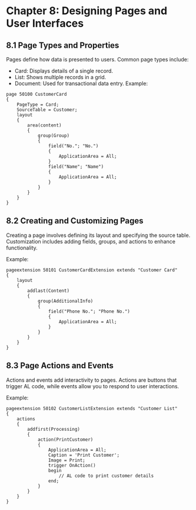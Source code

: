 # Chapter 8: Designing Pages and User Interfaces
## 8.1 Page Types and Properties
Pages define how data is presented to users. Common page types include:

- Card: Displays details of a single record.
- List: Shows multiple records in a grid.
- Document: Used for transactional data entry.
Example:

```al
page 50100 CustomerCard
{
    PageType = Card;
    SourceTable = Customer;
    layout
    {
        area(content)
        {
            group(Group)
            {
                field("No."; "No.")
                {
                    ApplicationArea = All;
                }
                field("Name"; "Name")
                {
                    ApplicationArea = All;
                }
            }
        }
    }
}
```

## 8.2 Creating and Customizing Pages
Creating a page involves defining its layout and specifying the source table. Customization includes adding fields, groups, and actions to enhance functionality.

Example:

```al
pageextension 50101 CustomerCardExtension extends "Customer Card"
{
    layout
    {
        addlast(Content)
        {
            group(AdditionalInfo)
            {
                field("Phone No."; "Phone No.")
                {
                    ApplicationArea = All;
                }
            }
        }
    }
}
```

## 8.3 Page Actions and Events
Actions and events add interactivity to pages. Actions are buttons that trigger AL code, while events allow you to respond to user interactions.

Example:

```al
pageextension 50102 CustomerListExtension extends "Customer List"
{
    actions
    {
        addfirst(Processing)
        {
            action(PrintCustomer)
            {
                ApplicationArea = All;
                Caption = 'Print Customer';
                Image = Print;
                trigger OnAction()
                begin
                    // AL code to print customer details
                end;
            }
        }
    }
}
```